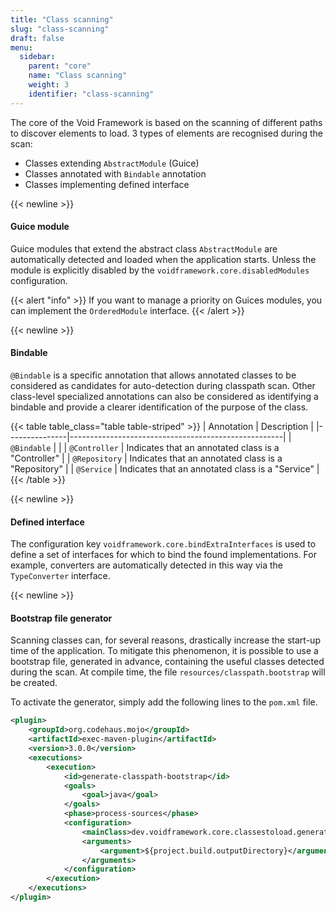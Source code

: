 ```yaml
---
title: "Class scanning"
slug: "class-scanning"
draft: false
menu:
  sidebar:
    parent: "core"
    name: "Class scanning"
    weight: 3
    identifier: "class-scanning"
---
```


The core of the Void Framework is based on the scanning of different paths to discover elements to load.
3 types of elements are recognised during the scan:

* Classes extending `AbstractModule` (Guice)
* Classes annotated with `Bindable` annotation
* Classes implementing defined interface



{{< newline >}}
#### Guice module

Guice modules that extend the abstract class `AbstractModule` are automatically detected and loaded when the application starts. Unless the module is explicitly disabled by the `voidframework.core.disabledModules` configuration.

{{< alert "info" >}}
If you want to manage a priority on Guices modules, you can implement the <code>OrderedModule</code> interface.
{{< /alert >}}


{{< newline >}}
#### Bindable

`@Bindable` is a specific annotation that allows annotated classes to be considered as candidates for auto-detection during classpath scan.
Other class-level specialized annotations can also be considered as identifying a bindable and provide a clearer identification of the purpose of the class.


{{< table table_class="table table-striped" >}}
| Annotation    | Description                                         |
|---------------|-----------------------------------------------------|
| `@Bindable`   |                                                     |
| `@Controller` | Indicates that an annotated class is a "Controller" |
| `@Repository` | Indicates that an annotated class is a "Repository" |
| `@Service`    | Indicates that an annotated class is a "Service"    |
{{< /table >}}



{{< newline >}}
#### Defined interface

The configuration key `voidframework.core.bindExtraInterfaces` is used to define a set of interfaces for which to bind the found implementations. For example, converters are automatically detected in this way via the `TypeConverter` interface.


{{< newline >}}
#### Bootstrap file generator

Scanning classes can, for several reasons, drastically increase the start-up time of the application. To mitigate this phenomenon, it is possible to use a bootstrap file, generated in advance, containing the useful classes detected during the scan. At compile time, the file `resources/classpath.bootstrap` will be created.

To activate the generator, simply add the following lines to the `pom.xml` file.

```xml
<plugin>
    <groupId>org.codehaus.mojo</groupId>
    <artifactId>exec-maven-plugin</artifactId>
    <version>3.0.0</version>
    <executions>
        <execution>
            <id>generate-classpath-bootstrap</id>
            <goals>
                <goal>java</goal>
            </goals>
            <phase>process-sources</phase>
            <configuration>
                <mainClass>dev.voidframework.core.classestoload.generator.ClasspathBootstrapGenerator</mainClass>
                <arguments>
                    <argument>${project.build.outputDirectory}</argument>
                </arguments>
            </configuration>
        </execution>
    </executions>
</plugin>
```
